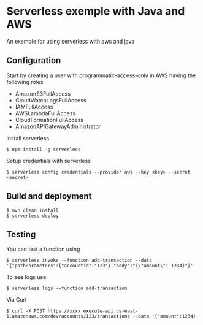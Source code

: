 # Serverless exemple with Java and AWS
An exemple for using serverless with aws and java


## Configuration
Start by creating a user with programmatic-access-only in AWS having the following roles

* AmazonS3FullAccess
* CloudWatchLogsFullAccess
* IAMFullAccess
* AWSLambdaFullAccess
* CloudFormationFullAccess
* AmazonAPIGatewayAdministrator

Install serverless
```shell
$ npm install -g serverless
```
Setup credentials with serverless
```shell
$ serverless config credentials --provider aws --key <key> --secret <secret>
```

## Build and deployment
```shell
$ mvn clean install
$ serverless deploy
```

## Testing
You can test a function using
```shell
$ serverless invoke --function add-transaction --data '{"pathParameters":{"accountId":"123"},"body":"{\"amount\": 1234}"}'
```
To see logs use
```shell
$ serverless logs --function add-transaction 
```
Via Curl
```shell
$ curl -X POST https://xxxx.execute-api.us-east-1.amazonaws.com/dev/accounts/123/transactions --data '{"amount":1234}'
```
